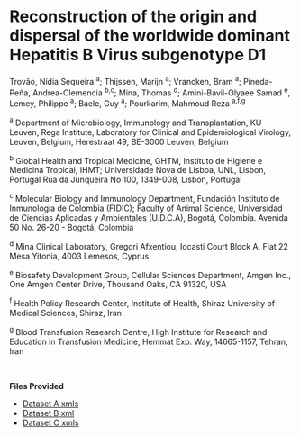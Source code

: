 # Reconstruction of the origin and dispersal of the worldwide dominant Hepatitis B Virus subgenotype D1

Trovão, Nídia Sequeira <sup>a</sup>; Thijssen, Marijn <sup>a</sup>; Vrancken, Bram <sup>a</sup>; Pineda-Peña, Andrea-Clemencia <sup>b,c</sup>; Mina, Thomas <sup>d</sup>; Amini-Bavil-Olyaee Samad <sup>e</sup>, Lemey, Philippe <sup>a</sup>; Baele, Guy <sup>a</sup>; Pourkarim, Mahmoud Reza <sup>a,f,g</sup>

<sup>a</sup> Department of Microbiology, Immunology and Transplantation, KU Leuven, Rega Institute, Laboratory for Clinical and Epidemiological Virology, Leuven, Belgium, Herestraat 49, BE-3000 Leuven, Belgium 

<sup>b</sup> Global Health and Tropical Medicine, GHTM, Instituto de Higiene e Medicina Tropical, IHMT; Universidade Nova de Lisboa, UNL, Lisbon, Portugal Rua da Junqueira No 100, 1349-008, Lisbon, Portugal

<sup>c</sup> Molecular Biology and Immunology Department, Fundación Instituto de Inmunología de Colombia (FIDIC); Faculty of Animal Science, Universidad de Ciencias Aplicadas y Ambientales (U.D.C.A), Bogotá, Colombia. Avenida 50 No. 26-20 - Bogotá, Colombia

<sup>d</sup> Mina Clinical Laboratory, Gregori Afxentiou, Iocasti Court Block A, Flat 22 Mesa Yitonia,
4003 Lemesos, Cyprus 

<sup>e</sup> Biosafety Development Group, Cellular Sciences Department, Amgen Inc., One Amgen Center Drive, Thousand Oaks, CA 91320, USA  

<sup>f</sup> Health Policy Research Center, Institute of Health, Shiraz University of Medical Sciences, Shiraz, Iran

<sup>g</sup> Blood Transfusion Research Centre, High Institute for Research and Education in Transfusion Medicine, Hemmat Exp. Way, 14665-1157, Tehran, Iran

<br>

**Files Provided**
- [Dataset A xmls](https://github.com/nidiatrovao/HBVD1-Trovao-et-al/tree/main/DatasetA)
- [Dataset B xml](https://github.com/nidiatrovao/HBVD1-Trovao-et-al/tree/main/DatasetB)
- [Dataset C xmls](https://github.com/nidiatrovao/HBVD1-Trovao-et-al/tree/main/DatasetC)
